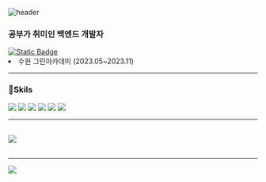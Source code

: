![header](https://capsule-render.vercel.app/api?type=waving&color=random&text=Hello,%20This%20is%20Sihwa%20Git&fontColor=666162&fontSize=40)

### 공부가 취미인 백엔드 개발자
<a href="https://iamsihwa.notion.site/Full-Stack-9823aa04c12b4d8e823ac550723d931e?pvs=4">
<img alt="Static Badge" src="https://img.shields.io/badge/Sihwa-gray?style=social&logo=notion">
</a>
<li>수원 그린아카데미 (2023.05~2023.11)</li>
  
<hr/>

### 💪Skils
<div>
  <img src="https://img.shields.io/badge/java-%23ED8B00.svg?style=for-the-badge&logo=openjdk&logoColor=white">  
  <img src="https://img.shields.io/badge/springboot-6DB33F?style=for-the-badge&logo=springboot&logoColor=white"> 
  <img src="https://img.shields.io/badge/mysql-4479A1?style=for-the-badge&logo=mysql&logoColor=white"> 
  <img src="https://img.shields.io/badge/javascript-F7DF1E?style=for-the-badge&logo=javascript&logoColor=white"> 
  <img src="https://img.shields.io/badge/typescript-%23007ACC.svg?style=for-the-badge&logo=typescript&logoColor=white"> 
  <img src="https://img.shields.io/badge/react-61DAFB?style=for-the-badge&logo=react&logoColor=white">  
</div> 
<hr/>
<div>
  <br>
  <img src="https://github-readme-stats.vercel.app/api/top-langs/?username=shjeng&layout=compact"><br><br>
</div>
<hr>


<img src="https://capsule-render.vercel.app/api?type=waving&color=random&section=footer&fontSize=40" />



